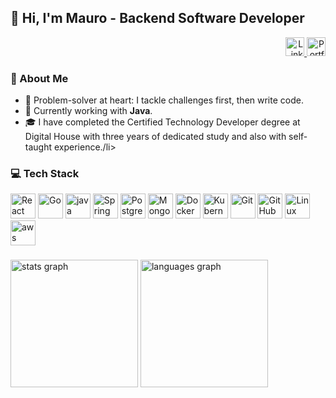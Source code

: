 <h2>👋 Hi, I'm Mauro - Backend Software Developer</h2>

<div align="right">
  <a href="https://www.linkedin.com/in/maurotapia/" target="_blank">
      <img src="https://img.shields.io/static/v1?message=LinkedIn&logo=linkedin&label=&color=0077B5&logoColor=white&style=for-the-badge" height="30" alt="LinkedIn" />
  </a>
  <a href="https://maurotapiadev.vercel.app/" target="_blank">
      <img src="https://img.shields.io/badge/Portfolio-Visit%20My%20Site-orange?style=for-the-badge&logo=google-chrome&logoColor=white" height="30" alt="Portfolio" />
  </a>
</div>

<div>
  <h3>👾 About Me</h3>
  <ul>
    <li>🎯 Problem-solver at heart: I tackle challenges first, then write code.</li>
    <li>🌱 Currently working with <strong>Java</strong>.</li>
    <li>🎓 I have completed the Certified Technology Developer degree at Digital House with three years of dedicated study and also with self-taught experience./li>
  </ul>
</div>

<div>
  <h3>💻 Tech Stack</h3>
  <p>
    <img alt="React" width="40" src="https://cdn.simpleicons.org/react/61DAFB" />
    <img alt="Go" width="40" src="https://cdn.simpleicons.org/go/00ADD8" />
    <img alt="java " width="40" src="https://devicon-website.vercel.app/api/java/plain.svg?color=%23EA2D2E" />
    <img alt="Spring" width="40" src="https://cdn.simpleicons.org/spring/6DB33F" />
    <img alt="PostgreSQL" width="40" src="https://cdn.simpleicons.org/postgresql/4169E1" />
    <img alt="MongoDB" width="40" src="https://cdn.simpleicons.org/mongodb/47A248" />
    <img alt="Docker" width="40" src="https://cdn.simpleicons.org/docker/2496ED" />
    <img alt="Kubernetes" width="40" src="https://cdn.simpleicons.org/kubernetes/326CE5" />
    <img alt="Git" width="40" src="https://cdn.simpleicons.org/git/F05032" />
    <img alt="GitHub Actions" width="40" src="https://cdn.simpleicons.org/githubactions/2088FF" />
    <img alt="Linux" width="40" src="https://cdn.simpleicons.org/linux/FCC624" />
     <img alt="aws" width="40" src="https://cdn.simpleicons.org/amazonwebservices/FF9900" />
  </p>
</div>


###

<div align="left">
  <img src="https://github-readme-stats.vercel.app/api?username=maurotapia&hide_title=false&hide_rank=false&show_icons=true&include_all_commits=true&count_private=true&disable_animations=true&theme=tokyonight&locale=en&hide_border=true&order=1" height="204" alt="stats graph"  />
  <img src="https://github-readme-stats.vercel.app/api/top-langs?username=maurotapia&locale=en&hide_title=false&layout=compact&card_width=320&langs_count=10&hide=html,jupyter%20notebook,PLpgSQL,makefile,css,dockerfile,shell&theme=tokyonight&hide_border=true&order=2" height="204" alt="languages graph"  />
</div>
